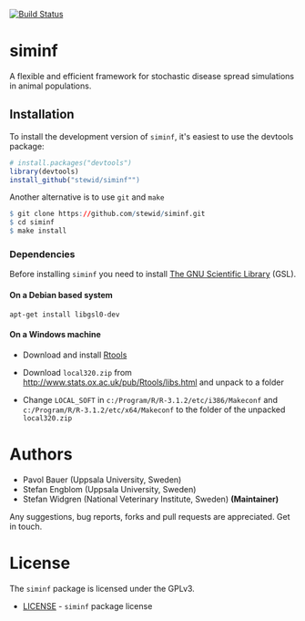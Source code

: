 [![Build Status](https://travis-ci.org/stewid/siminf.png)](https://travis-ci.org/stewid/siminf)

# siminf

A flexible and efficient framework for stochastic disease spread
simulations in animal populations.

## Installation

To install the development version of `siminf`, it's easiest to use
the devtools package:

```r
# install.packages("devtools")
library(devtools)
install_github("stewid/siminf"")
```

Another alternative is to use `git` and `make`

```r
$ git clone https://github.com/stewid/siminf.git
$ cd siminf
$ make install
```

### Dependencies

Before installing `siminf` you need to install
[The GNU Scientific Library](http://www.gnu.org/software/gsl/) (GSL).

#### On a Debian based system

```
apt-get install libgsl0-dev
```

#### On a Windows machine

* Download and install
  [Rtools](http://cran.r-project.org/bin/windows/Rtools/)

* Download `local320.zip` from
  http://www.stats.ox.ac.uk/pub/Rtools/libs.html and unpack to a
  folder

* Change `LOCAL_SOFT` in `c:/Program/R/R-3.1.2/etc/i386/Makeconf` and
  `c:/Program/R/R-3.1.2/etc/x64/Makeconf` to the folder of the
  unpacked `local320.zip`

# Authors

* Pavol Bauer (Uppsala University, Sweden)
* Stefan Engblom (Uppsala University, Sweden)
* Stefan Widgren (National Veterinary Institute, Sweden) **(Maintainer)**

Any suggestions, bug reports, forks and pull requests are
appreciated. Get in touch.

# License

The `siminf` package is licensed under the GPLv3.

- [LICENSE](LICENSE) - `siminf` package license
